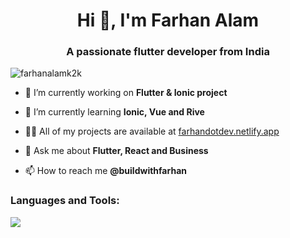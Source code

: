 <h1 align="center">Hi 👋, I'm Farhan Alam</h1>
<h3 align="center">A passionate flutter developer from India</h3>

<p align="left"> <img src="https://komarev.com/ghpvc/?username=farhanalamk2k&label=Profile%20views&color=0e75b6&style=flat" alt="farhanalamk2k" /> </p>

- 🔭 I’m currently working on **Flutter & Ionic project**

- 🌱 I’m currently learning **Ionic, Vue and Rive**

- 👨‍💻 All of my projects are available at [farhandotdev.netlify.app](https://farhandotdev.netlify.app/project)

- 💬 Ask me about **Flutter, React and Business**

- 📫 How to reach me **@buildwithfarhan**


<h3 align="left">Languages and Tools:</h3>
<p align="left">
  <a href="https://skillicons.dev">
    <img src="https://skillicons.dev/icons?i=git,github,vscode,c,cpp,html,css,js,react,figma,nodejs,expressjs,bootstrap,linux,twitter,python,dart,firebase,flutter,typescript,mysql,redux,vue,mongodb" />
  </a>
</p>
